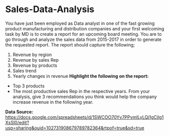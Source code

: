 # Sales-Data-Analysis
You have just been employed as Data analyst in one of the fast growing product
manufacturing and distribution companies and your first welcoming task by MD is to
create a report for an upcoming board meeting. You are to go through and analyze the
sales data from 2015-2017 in order to generate the requested report.
The report should capture the following;
1. Revenue by region
2. Revenue by sales Rep
3. Revenue by products
4. Sales trend
5. Yearly changes in revenue
**Highlight the following on the report:**
* Top 3 products
* The most productive sales Rep in the respective years.
From your analysis, give 3 recommendations you think would help the company
increase revenue in the following year.

**Data Source:**<br>
https://docs.google.com/spreadsheets/d/1SWCOO70Yv7PPvmlLyLQj1gCilg1XsSl0/edit?usp=sharing&ouid=102731908679789782364&rtpof=true&sd=true
